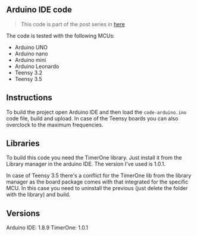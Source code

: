 Arduino IDE code
----

> This code is part of the post series in [here](https://www.stupid-projects.com/machine-learning-on-embedded-part-1/)

The code is tested with the following MCUs:

* Arduino UNO
* Arduino nano
* Arduino mini
* Arduino Leonardo
* Teensy 3.2
* Teensy 3.5

## Instructions
To build the project open Arduino IDE and then load the `code-arduino.ino`
code file, build and upload. In case of the Teensy boards you can also
overclock to the maximum frequencies.

## Libraries
To build this code you need the TimerOne library. Just install it from
the Library manager in the arduino IDE. The version I've used is 1.0.1.

In case of Teensy 3.5 there's a conflict for the TimerOne lib from the
library manager as the board package comes with that integrated for the
specific MCU. In this case you need to uninstall the previous (just delete
the folder with the library) and build.

## Versions
Arduino IDE: 1.8.9
TimerOne: 1.0.1